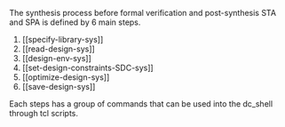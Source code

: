 The synthesis process before formal verification and post-synthesis STA and SPA is defined by 6 main steps.
1. [[specify-library-sys]]
2. [[read-design-sys]]
3. [[design-env-sys]]
4. [[set-design-constraints-SDC-sys]]
5. [[optimize-design-sys]]
6. [[save-design-sys]]

Each steps has a group of commands that can be used into the dc_shell through tcl scripts.